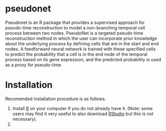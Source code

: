# pseudonet

Pseudonet is an R package that provides a supervised approach for pseudo-time reconstruction to model a non-branching temporal cell process between two nodes. PseudoNet is a targeted pseudo-time reconstruction method in which the user can incorporate prior knowledge about the underlying process by  defining cells that are in the start and end nodes. A feedforward neural network is trained with these specified cells to predict the probability that a cell is in the end node of the temporal process based on its gene expression, and the predicted probability is used as a proxy for pseudo-time.

# Installation

Recomended installation procedure is as follows.

1. Install [R](https://www.r-project.org/)  on your computer if you do not already have it. (Note: some users may find it very useful to also download [RStudio](https://www.rstudio.com/products/rstudio/download/) but this is not necessary).
2. 

